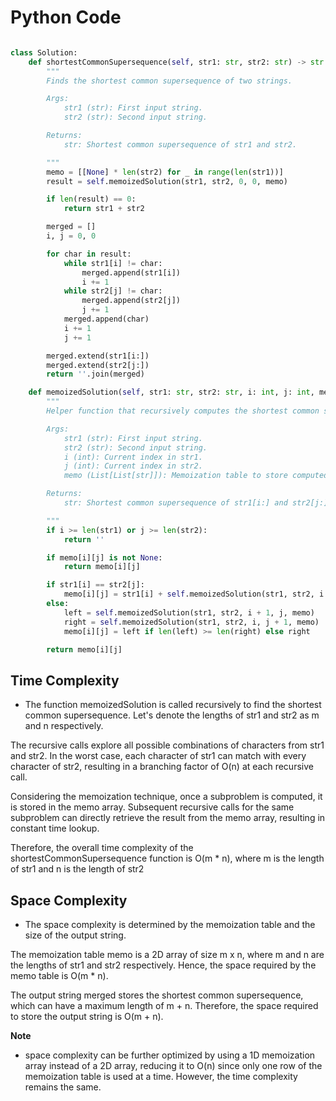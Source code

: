 # Python Code

```python 

class Solution:
    def shortestCommonSupersequence(self, str1: str, str2: str) -> str:
        """
        Finds the shortest common supersequence of two strings.

        Args:
            str1 (str): First input string.
            str2 (str): Second input string.

        Returns:
            str: Shortest common supersequence of str1 and str2.

        """
        memo = [[None] * len(str2) for _ in range(len(str1))]
        result = self.memoizedSolution(str1, str2, 0, 0, memo)

        if len(result) == 0:
            return str1 + str2

        merged = []
        i, j = 0, 0

        for char in result:
            while str1[i] != char:
                merged.append(str1[i])
                i += 1
            while str2[j] != char:
                merged.append(str2[j])
                j += 1
            merged.append(char)
            i += 1
            j += 1

        merged.extend(str1[i:])
        merged.extend(str2[j:])
        return ''.join(merged)

    def memoizedSolution(self, str1: str, str2: str, i: int, j: int, memo: List[List[str]]) -> str:
        """
        Helper function that recursively computes the shortest common supersequence.

        Args:
            str1 (str): First input string.
            str2 (str): Second input string.
            i (int): Current index in str1.
            j (int): Current index in str2.
            memo (List[List[str]]): Memoization table to store computed results.

        Returns:
            str: Shortest common supersequence of str1[i:] and str2[j:].

        """
        if i >= len(str1) or j >= len(str2):
            return ''

        if memo[i][j] is not None:
            return memo[i][j]

        if str1[i] == str2[j]:
            memo[i][j] = str1[i] + self.memoizedSolution(str1, str2, i + 1, j + 1, memo)
        else:
            left = self.memoizedSolution(str1, str2, i + 1, j, memo)
            right = self.memoizedSolution(str1, str2, i, j + 1, memo)
            memo[i][j] = left if len(left) >= len(right) else right

        return memo[i][j]


```


## Time Complexity
- The function memoizedSolution is called recursively to find the shortest common supersequence. Let's denote the lengths of str1 and str2 as m and n respectively.

The recursive calls explore all possible combinations of characters from str1 and str2. In the worst case, each character of str1 can match with every character of str2, resulting in a branching factor of O(n) at each recursive call.

Considering the memoization technique, once a subproblem is computed, it is stored in the memo array. Subsequent recursive calls for the same subproblem can directly retrieve the result from the memo array, resulting in constant time lookup.

Therefore, the overall time complexity of the shortestCommonSupersequence function is O(m * n), where m is the length of str1 and n is the length of str2

## Space Complexity

- The space complexity is determined by the memoization table and the size of the output string.

The memoization table memo is a 2D array of size m x n, where m and n are the lengths of str1 and str2 respectively. Hence, the space required by the memo table is O(m * n).

The output string merged stores the shortest common supersequence, which can have a maximum length of m + n. Therefore, the space required to store the output string is O(m + n).

**Note**

-  space complexity can be further optimized by using a 1D memoization array instead of a 2D array, reducing it to O(n) since only one row of the memoization table is used at a time. However, the time complexity remains the same.
